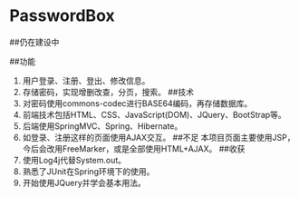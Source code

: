 # PasswordBox
##仍在建设中 

##功能
1. 用户登录、注册、登出、修改信息。
2. 存储密码，实现增删改查，分页，搜索。
##技术
1. 对密码使用commons-codec进行BASE64编码，再存储数据库。
2. 前端技术包括HTML、CSS、JavaScript(DOM)、JQuery、BootStrap等。
3. 后端使用SpringMVC、Spring、Hibernate。
4. 如登录、注册这样的页面使用AJAX交互。
##不足
本项目页面主要使用JSP，今后会改用FreeMarker，或是全部使用HTML+AJAX。
##收获
1. 使用Log4j代替System.out。
2. 熟悉了JUnit在Spring环境下的使用。
3. 开始使用JQuery并学会基本用法。

